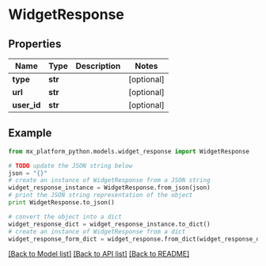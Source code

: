 # WidgetResponse


## Properties
Name | Type | Description | Notes
------------ | ------------- | ------------- | -------------
**type** | **str** |  | [optional] 
**url** | **str** |  | [optional] 
**user_id** | **str** |  | [optional] 

## Example

```python
from mx_platform_python.models.widget_response import WidgetResponse

# TODO update the JSON string below
json = "{}"
# create an instance of WidgetResponse from a JSON string
widget_response_instance = WidgetResponse.from_json(json)
# print the JSON string representation of the object
print WidgetResponse.to_json()

# convert the object into a dict
widget_response_dict = widget_response_instance.to_dict()
# create an instance of WidgetResponse from a dict
widget_response_form_dict = widget_response.from_dict(widget_response_dict)
```
[[Back to Model list]](../README.md#documentation-for-models) [[Back to API list]](../README.md#documentation-for-api-endpoints) [[Back to README]](../README.md)



